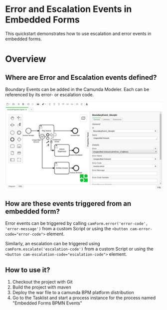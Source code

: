 # Error and Escalation Events in Embedded Forms

This quickstart demonstrates how to use escalation and error events in embedded forms.

# Overview

## Where are Error and Escalation events defined?

Boundary Events can be added in the Camunda Modeler. Each can be referenced by its error- or escalation code.

![Modeler Screenshot][1]

## How are these events triggered from an embedded form?

Error events can be triggered by calling `camForm.error('error-code', 'error-message')` from a custom Script or using the `<button cam-error-code="error-code">` element.

Similarly, an escalation can be triggered using `camForm.escalate('escalation-code')` from a custom Script or using the `<button cam-escalation-code="escalation-code">` element.

## How to use it?

1. Checkout the project with Git
2. Build the project with maven
3. Deploy the war file to a camunda BPM platform distribution
4. Go to the Tasklist and start a process instance for the process named "Embedded Forms BPMN Events"

[1]: docs/screenshot-modeler.png